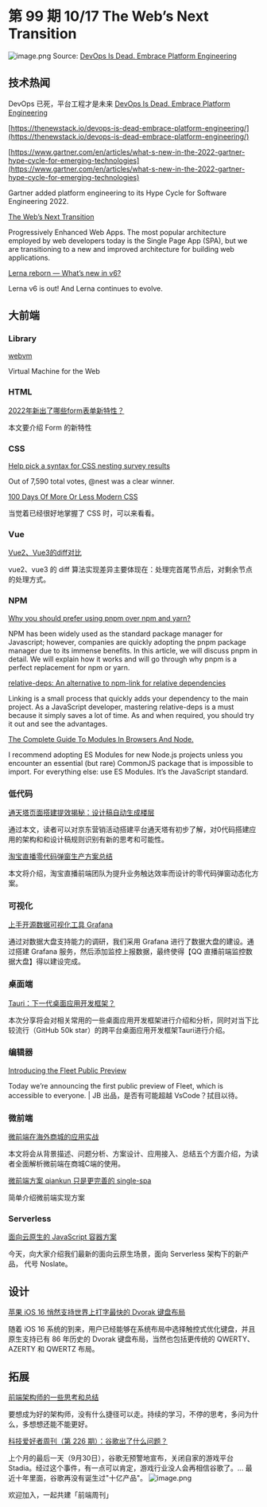 # 第 99 期 10/17 The Web’s Next Transition
![image.png](https://cdn.nlark.com/yuque/0/2022/png/85771/1665958190328-a9c534d0-5db7-4375-bb3c-a6922fa08712.png#clientId=ua8e14ba7-1e0b-4&crop=0&crop=0&crop=1&crop=1&errorMessage=unknown%20error&from=paste&height=283&id=uf0a0dd9c&margin=%5Bobject%20Object%5D&name=image.png&originHeight=566&originWidth=977&originalType=binary&ratio=1&rotation=0&showTitle=false&size=99913&status=error&style=none&taskId=ufb19b9a5-f56b-49ed-bf99-04527828340&title=&width=488.5)
Source: [DevOps Is Dead. Embrace Platform Engineering](https://thenewstack.io/devops-is-dead-embrace-platform-engineering/)
## 技术热闻
DevOps 已死，平台工程才是未来
[DevOps Is Dead. Embrace Platform Engineering](https://mp.weixin.qq.com/s/P_XdxR0trQA7huXurgI2SQ)


[https://thenewstack.io/devops-is-dead-embrace-platform-engineering/](https://thenewstack.io/devops-is-dead-embrace-platform-engineering/)


[https://www.gartner.com/en/articles/what-s-new-in-the-2022-gartner-hype-cycle-for-emerging-technologies](https://www.gartner.com/en/articles/what-s-new-in-the-2022-gartner-hype-cycle-for-emerging-technologies)

Gartner added platform engineering to its Hype Cycle for Software Engineering 2022.

[The Web’s Next Transition](https://www.epicweb.dev/the-webs-next-transition)

Progressively Enhanced Web Apps. The most popular architecture employed by web developers today is the Single Page App (SPA), but we are transitioning to a new and improved architecture for building web applications.

[Lerna reborn — What’s new in v6?](https://blog.nrwl.io/lerna-reborn-whats-new-in-v6-10aec6e9091c)

Lerna v6 is out!  And Lerna continues to evolve.

## 大前端
### Library
[webvm](https://webvm.io/)

Virtual Machine for the Web

### HTML
[2022年新出了哪些form表单新特性？](https://www.zhangxinxu.com/wordpress/2022/10/2022-new-form-property/)

本文要介绍 Form 的新特性

### CSS
[Help pick a syntax for CSS nesting survey results](https://developer.chrome.com/en/blog/help-css-nesting-results/)

Out of 7,590 total votes, @nest was a clear winner.

[100 Days Of More Or Less Modern CSS](https://www.matuzo.at/blog/2022/100-days-of-more-or-less-modern-css/)

当觉着已经很好地掌握了 CSS 时，可以来看看。

### Vue
[Vue2、Vue3的diff对比](https://mp.weixin.qq.com/s/YOWrzJ4NOokrUE66fL6SnA)

vue2、vue3 的 diff 算法实现差异主要体现在：处理完首尾节点后，对剩余节点的处理方式。

### NPM
[Why you should prefer using pnpm over npm and yarn?](https://refine.dev/blog/pnpm-vs-npm-and-yarn/)

NPM has been widely used as the standard package manager for Javascript; however, companies are quickly adopting the pnpm package manager due to its immense benefits. In this article, we will discuss pnpm in detail. We will explain how it works and will go through why pnpm is a perfect replacement for npm or yarn.

[relative-deps: An alternative to npm-link for relative dependencies](https://blog.logrocket.com/relative-deps-alternative-npm-link-relative-dependencies/)

Linking is a small process that quickly adds your dependency to the main project. As a JavaScript developer, mastering relative-deps is a must because it simply saves a lot of time. As and when required, you should try it out and see the advantages.

[The Complete Guide To Modules In Browsers And Node.](https://blog.openreplay.com/the-complete-guide-to-modules/)

I recommend adopting ES Modules for new Node.js projects unless you encounter an essential (but rare) CommonJS package that is impossible to import. For everything else: use ES Modules. It’s the JavaScript standard.

### 低代码
[通天塔页面搭建提效揭秘：设计稿自动生成楼层](https://mp.weixin.qq.com/s/aB8BEABKCPRBMwD_z6r2Gw)

通过本文，读者可以对京东营销活动搭建平台通天塔有初步了解，对0代码搭建应用的架构和和设计稿规则识别有新的思考和可能性。

[淘宝直播零代码弹窗生产方案总结](https://mp.weixin.qq.com/s/WPJjsHa5NZF0jyZAXQtxow)

本文将介绍，淘宝直播前端团队为提升业务触达效率而设计的零代码弹窗动态化方案。

### 可视化
[上手开源数据可视化工具 Grafana](https://mp.weixin.qq.com/s/e2zIX5ddZOjMliqRLJI__g)

通过对数据大盘支持能力的调研，我们采用 Grafana 进行了数据大盘的建设。通过搭建 Grafana 服务，然后添加监控上报数据，最终使得【QQ 直播前端监控数据大盘】得以建设完成。

### 桌面端
[Tauri：下一代桌面应用开发框架？](https://mp.weixin.qq.com/s/G4K3nIB1SsYDsOxMv7CyFg)

本次分享将会对相关常用的一些桌面应用开发框架进行介绍和分析，同时对当下比较流行（GitHub 50k star）的跨平台桌面应用开发框架Tauri进行介绍。

### 编辑器
[Introducing the Fleet Public Preview](https://blog.jetbrains.com/fleet/2022/10/introducing-the-fleet-public-preview/)

Today we’re announcing the first public preview of Fleet, which is accessible to everyone. | JB 出品，是否有可能超越 VsCode？拭目以待。

### 微前端
[微前端在海外商城的应用实战](https://mp.weixin.qq.com/s/SQKFqeEjCSJJf25eFmdkQg)

本文将会从背景描述、问题分析、方案设计、应用接入、总结五个方面介绍，为读者全面解析微前端在商城C端的使用。

[微前端方案 qiankun 只是更完善的 single-spa](https://mp.weixin.qq.com/s/HgEfI8JSFOwfjG4GAoaQJQ)

简单介绍微前端实现方案

### Serverless
[面向云原生的 JavaScript 容器方案](https://mp.weixin.qq.com/s/WmWAQN9CCKLW-Ua-93DwyQ)

今天，向大家介绍我们最新的面向云原生场景，面向 Serverless 架构下的新产品， 代号  Noslate。

## 设计
[苹果 iOS 16 悄然支持世界上打字最快的 Dvorak 键盘布局](https://www.toutiao.com/article/7154344244033962508/)

随着 iOS 16 系统的到来，用户已经能够在系统布局中选择触控式优化键盘，并且原生支持已有 86 年历史的 Dvorak 键盘布局，当然也包括更传统的 QWERTY、AZERTY 和 QWERTZ 布局。

## 拓展
[前端架构师的一些思考和总结](https://mp.weixin.qq.com/s/DA8ZcojvMqaIB23OkjIZYg)

要想成为好的架构师，没有什么捷径可以走。持续的学习，不停的思考，多问为什么，多想想还能不能更好。

[科技爱好者周刊（第 226 期）：谷歌出了什么问题？](http://www.ruanyifeng.com/blog/2022/10/weekly-issue-226.html)

上个月的最后一天（9月30日），谷歌无预警地宣布，关闭自家的游戏平台 Stadia。经过这个事件，有一点可以肯定，游戏行业没人会再相信谷歌了。... 最近十年里面，谷歌再没有诞生过"十亿产品"。
![image.png](https://cdn.nlark.com/yuque/0/2020/png/85771/1605930034828-7fc81343-651f-4a15-8465-eebe5a23cf61.png#crop=0&crop=0&crop=1&crop=1&height=31&id=C5Hpa&margin=%5Bobject%20Object%5D&name=image.png&originHeight=90&originWidth=2186&originalType=binary&ratio=1&rotation=0&showTitle=false&size=14325&status=done&style=none&title=&width=746)


欢迎加入，一起共建「前端周刊」

